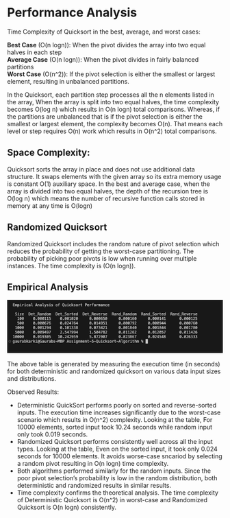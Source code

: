 # Performance Analysis

Time Complexity of Quicksort in the best, average, and worst cases:

**Best Case** (O(n logn)): When the pivot divides the array into two equal halves in each step  
**Average Case** (O(n logn)): When the pivot divides in fairly balanced partitions  
**Worst Case** (O(n^2)): If the pivot selection is either the smallest or largest element, resulting in unbalanced partitions.

In the Quicksort, each partition step processes all the n elements listed in the array, When the array is split into two equal halves, the time complexity becomes O(log n) which results in O(n logn) total comparisons. Whereas, if the partitions are unbalanced that is if the pivot selection is either the smallest or largest element, the complexity becomes O(n). That means each level or step requires O(n) work which results in O(n^2) total comparisons.

## Space Complexity:

Quicksort sorts the array in place and does not use additional data structure. It swaps elements with the given array so its extra memory usage is constant O(1) auxiliary space. In the best and average case, when the array is divided into two equal halves, the depth of the recursion tree is  O(log n) which means the number of recursive function calls stored in memory at any time is O(logn)

## Randomized Quicksort

Randomized Quicksort includes the random nature of pivot selection which reduces the probability of getting the worst-case partitioning. The probability of picking poor pivots is low when running over multiple instances. The time complexity is (O(n logn)).

##  Empirical Analysis

![Image 1](Images/1.png)

The above table is generated by measuring the execution time (in seconds) for both deterministic and randomized quicksort on various data input sizes and distributions.

Observed Results: 

* Deterministic QuickSort performs poorly on sorted and reverse-sorted inputs. The execution time increases significantly due to the worst-case scenario which results in O(n^2) complexity. Looking at the table, For 10000 elements, sorted input took 10.24 seconds while random input only took 0.019 seconds.  
* Randomized Quicksort performs consistently well across all the input types. Looking at the table, Even on the sorted input, it took only 0.024 seconds for 10000 elements. It avoids worse-case sncariod by selecting a random pivot resulting in O(n logn) time complexity.  
* Both algorithms performed similarly for the random inputs. Since the poor pivot selection’s probability is low in the random distribution, both deterministic and randomized results in similar results.   
* Time complexity confirms the theoretical analysis. The time complexity of Deterministic Quicksort is O(n^2) in worst-case and Randomized Quicksort is O(n logn) consistently.


